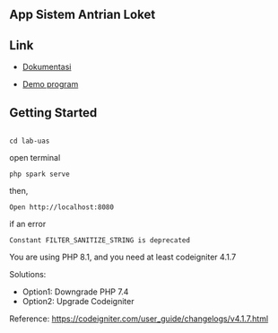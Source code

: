 ## App Sistem Antrian Loket

## Link

- [Dokumentasi](https://youtu.be/gaguOyJWFFo)

- [Demo program](http://antriansistem.rf.gd/)

## Getting Started

```shell

cd lab-uas
```

open terminal
```shell
php spark serve
```

then,

```shell
Open http://localhost:8080
```

if an error 
```shell
Constant FILTER_SANITIZE_STRING is deprecated
```

You are using PHP 8.1, and you need at least codeigniter 4.1.7

Solutions:

- Option1: Downgrade PHP 7.4
- Option2: Upgrade Codeigniter

Reference: https://codeigniter.com/user_guide/changelogs/v4.1.7.html
